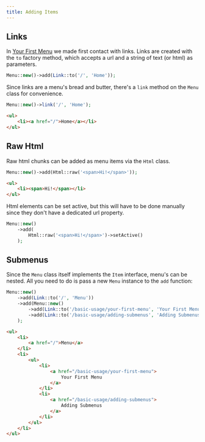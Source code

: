 ```yaml
---
title: Adding Items
---
```


## Links

In [Your First Menu](/menu/v1/usage/your-first-menu) we made first contact with links. Links are created with the `to` factory method, which accepts a url and a string of text (or html) as parameters.

```php
Menu::new()->add(Link::to('/', 'Home'));
```

Since links are a menu's bread and butter, there's a `link` method on the `Menu` class for convenience.

```php
Menu::new()->link('/', 'Home');
```

```html
<ul>
    <li><a href="/">Home</a></li>
</ul>
```

## Raw Html

Raw html chunks can be added as menu items via the `Html` class.

```php
Menu::new()->add(Html::raw('<span>Hi!</span>'));
```

```html
<ul>
    <li><span>Hi!</span></li>
</ul>
```

Html elements can be set active, but this will have to be done manually since they don't have a dedicated url property.

```php
Menu::new()
    ->add(
        Html::raw('<span>Hi!</span>')->setActive()
    );
```

## Submenus

Since the `Menu` class itself implements the `Item` interface, menu's can be nested. All you need to do is pass a new `Menu` instance to the `add` function:

```php
Menu::new()
    ->add(Link::to('/', 'Menu'))
    ->add(Menu::new()
        ->add(Link::to('/basic-usage/your-first-menu', 'Your First Menu'))
        ->add(Link::to('/basic-usage/adding-submenus', 'Adding Submenus'))
    );
```

```html
<ul>
    <li>
        <a href="/">Menu</a>
    </li>
    <li>
        <ul>
            <li>
                <a href="/basic-usage/your-first-menu">
                    Your First Menu
                </a>
            </li>
            <li>
                <a href="/basic-usage/adding-submenus">
                    Adding Submenus
                </a>
            </li>
        </ul>
    </li>
</ul>
```

